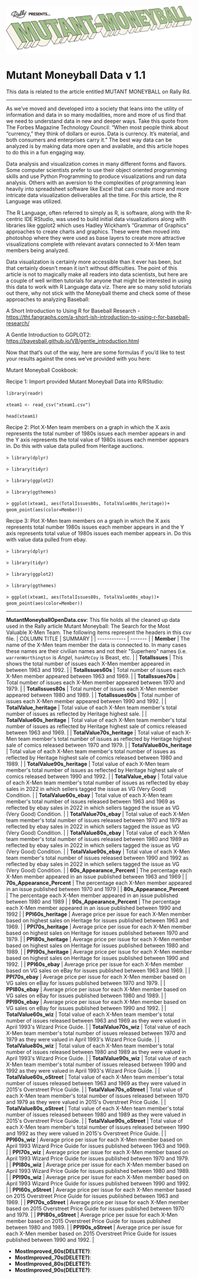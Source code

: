 ![](MUTANT-MONEYBALL-logo.png)

# Mutant Moneyball Data v 1.1

This data is related to the article entitled MUTANT MONEYBALL on Rally Rd.

---

As we’ve moved and developed into a society that leans into the utility of information and data in so many modalities, more and more of us find that we need to understand data in new and deeper ways. Take this quote from The Forbes Magazine Technology Council: “When most people think about “currency,” they think of dollars or euros. Data is currency. It’s material, and both consumers and enterprises carry it.” The best way data can be analyzed is by making data more open and available, and this article hopes to do this in a fun engaging way.

Data analysis and visualization comes in many different forms and flavors. Some computer scientists prefer to use their object oriented programming skills and use Python Programming to produce visualizations and run data analysis. Others with an aversion to the complexities of programming lean heavily into spreadsheet software like Excel that can create more and more intricate data visualization deliverables all the time. For this article, the R Language was utilized.

The R Language, often referred to simply as R, is software, along with the R-centric IDE RStudio, was used to build initial data visualizations along with libraries like ggplot2 which uses Hadley Wickham’s “Grammar of Graphics” approaches to create charts and graphics. These were then moved into photoshop where they were used as base layers to create more attractive visualizations complete with relevant avatars connected to X-Men team members being analyzed.

Data visualization is certainly more accessible than it ever has been, but that certainly doesn’t mean it isn’t without difficulties. The point of this article is not to magically make all readers into data scientists, but here are a couple of well written tutorials for anyone that might be interested in using this data to work with R Language data viz. There are so many solid tutorials out there, why not stick with the Moneyball theme and check some of these approaches to analyzing Baseball:

A Short Introduction to Using R for Baseball Research - https://tht.fangraphs.com/a-short-ish-introduction-to-using-r-for-baseball-research/

A Gentle Introduction to GGPLOT2: https://bayesball.github.io/VB/gentle_introduction.html

Now that that’s out of the way, here are some formulas if you’d like to test your results against the ones we’ve provided with you here:

Mutant Moneyball Cookbook:

Recipe 1: Import provided Mutant Moneyball Data into R/RStudio:

`library(readr)`

`xteam1 <- read_csv("xteam1.csv")`

`head(xteam1)`

Recipe 2: Plot X-Men team members on a graph in which the X axis represents the total number of 1980s issues each member appears in and the Y axis represents the total value of 1980s issues each member appears in. Do this with value data pulled from Heritage auctions.

`> library(dplyr)`

`> library(tidyr)`

`> library(ggplot2)`

`> library(ggthemes)`

`> ggplot(xteam1, aes(TotalIssues80s, TotalValue80s_heritage))+ geom_point(aes(color=Member))`

Recipe 3: Plot X-Men team members on a graph in which the X axis represents total number 1980s issues each member appears in and the Y axis represents total value of 1980s issues each member appears in. Do this with value data pulled from ebay.

`> library(dplyr)`

`> library(tidyr)`

`> library(ggplot2)`

`> library(ggthemes)`

`> ggplot(xteam1, aes(TotalIssues80s, TotalValue80s_ebay))+ geom_point(aes(color=Member))`


---

**MutantMoneyballOpenData.csv**: This file holds all the cleaned up data used in the Rally article Mutant Moneyball: The Search for the Most Valuable X-Men Team. The following items represent the headers in this csv file.
| COLUMN TITLE | SUMMARY |
| ------------ | ------- |
| **Member** | The name of the X-Men team member the data is connected to. In many cases these names are their civilian names and not their "Superhero" names (i.e. `warrenWorthington` is *Angel*, `hankMcCoy` is Beast, etc. |
| **TotalIssues** | This shows the total number of issues each X-Men member appeared in between 1963 and 1992. |
| **TotalIssues60s** | Total number of issues each X-Men member appeared between 1963 and 1969. |
| **TotalIssues70s** | Total number of issues each X-Men member appeared between 1970 and 1979. |
| **TotalIssues80s** | Total number of issues each X-Men member appeared between 1980 and 1989. |
| **TotalIssues90s** | Total number of issues each X-Men member appeared between 1990 and 1992. |
| **TotalValue_heritage** | Total value of each X-Men team member's total number of issues as reflected by Heritage highest sale. |
| **TotalValue60s_heritage** | Total value of each X-Men team member's total number of issues as reflected by Heritage highest sale of comics released between 1963 and 1969. |
| **TotalValue70s_heritage** | Total value of each X-Men team member's total number of issues as reflected by Heritage highest sale of comics released between 1970 and 1979. |
| **TotalValue80s_heritage** | Total value of each X-Men team member's total number of issues as reflected by Heritage highest sale of comics released between 1980 and 1989. |
| **TotalValue90s_heritage** | Total value of each X-Men team member's total number of issues as reflected by Heritage highest sale of comics released between 1990 and 1992. |
| **TotalValue_ebay** | Total value of each X-Men team member's total number of issues as reflected by ebay sales in 2022 in which sellers tagged the issue as VG (Very Good) Condition. |
| **TotalValue60s_ebay** | Total value of each X-Men team member's total number of issues released between 1963 and 1969 as reflected by ebay sales in 2022 in which sellers tagged the issue as VG (Very Good) Condition. |
| **TotalValue70s_ebay** | Total value of each X-Men team member's total number of issues released between 1970 and 1979 as reflected by ebay sales in 2022 in which sellers tagged the issue as VG (Very Good) Condition. |
| **TotalValue80s_ebay** | Total value of each X-Men team member's total number of issues released between 1980 and 1989 as reflected by ebay sales in 2022 in which sellers tagged the issue as VG (Very Good) Condition. |
| **TotalValue90s_ebay** | Total value of each X-Men team member's total number of issues released between 1990 and 1992 as reflected by ebay sales in 2022 in which sellers tagged the issue as VG (Very Good) Condition. |
| **60s_Appearance_Percent** | The percentage each X-Men member appeared in an issue published between 1963 and 1969 |
| **70s_Appearance_Percent** | The percentage each X-Men member appeared in an issue published between 1970 and 1979 |
| **80s_Appearance_Percent** | The percentage each X-Men member appeared in an issue published between 1980 and 1989 |
| **90s_Appearance_Percent** | The percentage each X-Men member appeared in an issue published between 1990 and 1992 |
| **PPI60s_heritage** | Average price per issue for each X-Men member based on highest sales on Heritage for issues published between 1963 and 1969. | 
| **PPI70s_heritage** | Average price per issue for each X-Men member based on highest sales on Heritage for issues published between 1970 and 1979. |
| **PPI80s_heritage** | Average price per issue for each X-Men member based on highest sales on Heritage for issues published between 1980 and 1989. |
| **PPI90s_heritage** | Average price per issue for each X-Men member based on highest sales on Heritage for issues published between 1990 and 1992. |
| **PPI60s_ebay** | Average price per issue for each X-Men member based on VG sales on eBay for issues published between 1963 and 1969. |
| **PPI70s_ebay** | Average price per issue for each X-Men member based on VG sales on eBay for issues published between 1970 and 1979. |
| **PPI80s_ebay** | Average price per issue for each X-Men member based on VG sales on eBay for issues published between 1980 and 1989. |
| **PPI90s_ebay** |  Average price per issue for each X-Men member based on VG sales on eBay for issues published between 1990 and 1992. |
| **TotalValue60s_wiz** | Total value of each X-Men team member's total number of issues released between 1963 and 1969 as they were valued in April 1993's Wizard Price Guide. |
| **TotalValue70s_wiz** | Total value of each X-Men team member's total number of issues released between 1970 and 1979 as they were valued in April 1993's Wizard Price Guide. |
| **TotalValue80s_wiz** | Total value of each X-Men team member's total number of issues released between 1980 and 1989 as they were valued in April 1993's Wizard Price Guide. |
| **TotalValue90s_wiz** | Total value of each X-Men team member's total number of issues released between 1990 and 1992 as they were valued in April 1993's Wizard Price Guide. |
| **TotalValue60s_oStreet** | Total value of each X-Men team member's total number of issues released between 1963 and 1969 as they were valued in 2015's Overstreet Price Guide. |
| **TotalValue70s_oStreet** | Total value of each X-Men team member's total number of issues released between 1970 and 1979 as they were valued in 2015's Overstreet Price Guide. |
| **TotalValue80s_oStreet** | Total value of each X-Men team member's total number of issues released between 1980 and 1989 as they were valued in 2015's Overstreet Price Guide. |
| **TotalValue90s_oStreet** |  Total value of each X-Men team member's total number of issues released between 1990 and 1992 as they were valued in 2015's Overstreet Price Guide. |
| **PPI60s_wiz** | Average price per issue for each X-Men member based on April 1993 Wizard Price Guide for issues published between 1963 and 1969. |
| **PPI70s_wiz** | Average price per issue for each X-Men member based on April 1993 Wizard Price Guide for issues published between 1970 and 1979. |
| **PPI80s_wiz** | Average price per issue for each X-Men member based on April 1993 Wizard Price Guide for issues published between 1980 and 1989. |
| **PPI90s_wiz** | Average price per issue for each X-Men member based on April 1993 Wizard Price Guide for issues published between 1990 and 1992. |
| **PPI60s_oStreet** | Average price per issue for each X-Men member based on 2015 Overstreet Price Guide for issues published between 1963 and 1969. |
| **PPI70s_oStreet** | Average price per issue for each X-Men member based on 2015 Overstreet Price Guide for issues published between 1970 and 1979. |
| **PPI80s_oStreet** | Average price per issue for each X-Men member based on 2015 Overstreet Price Guide for issues published between 1980 and 1989. |
| **PPI90s_oStreet** | Average price per issue for each X-Men member based on 2015 Overstreet Price Guide for issues published between 1990 and 1992. |

* **MostImproved_60s(DELETE?)**:
* **MostImproved_70s(DELETE?)**:
* **MostImproved_80s(DELETE?)**:
* **MostImproved_90s(DELETE?)**: